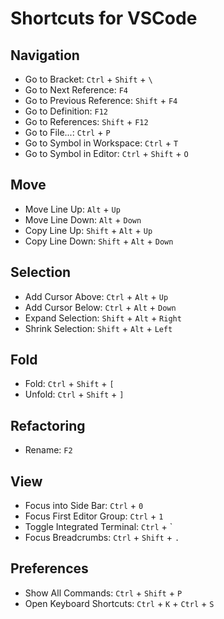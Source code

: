 # Shortcuts for VSCode

## Navigation

* Go to Bracket: `Ctrl` + `Shift` + `\`
* Go to Next Reference: `F4`
* Go to Previous Reference: `Shift` + `F4`
* Go to Definition: `F12`
* Go to References: `Shift` + `F12`
* Go to File...: `Ctrl` + `P`
* Go to Symbol in Workspace: `Ctrl` + `T`
* Go to Symbol in Editor: `Ctrl` + `Shift` + `O`

## Move

* Move Line Up: `Alt` + `Up`
* Move Line Down: `Alt` + `Down`
* Copy Line Up: `Shift` + `Alt` + `Up`
* Copy Line Down: `Shift` + `Alt` + `Down`

## Selection

* Add Cursor Above: `Ctrl` + `Alt` + `Up`
* Add Cursor Below: `Ctrl` + `Alt` + `Down`
* Expand Selection: `Shift` + `Alt` + `Right`
* Shrink Selection: `Shift` + `Alt` + `Left`

## Fold

* Fold: `Ctrl` + `Shift` + `[`
* Unfold: `Ctrl` + `Shift` + `]`

## Refactoring

* Rename: `F2`

## View

* Focus into Side Bar: `Ctrl` + `0`
* Focus First Editor Group: `Ctrl` + `1`
* Toggle Integrated Terminal: `Ctrl` + `
* Focus Breadcrumbs: `Ctrl` + `Shift` + `.`

## Preferences

* Show All Commands: `Ctrl` + `Shift` + `P`
* Open Keyboard Shortcuts: `Ctrl` + `K` + `Ctrl` + `S`
